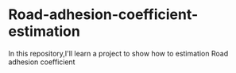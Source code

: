 # Road-adhesion-coefficient-estimation
In this repository,I'll learn a project to show how to estimation Road adhesion coefficient 
